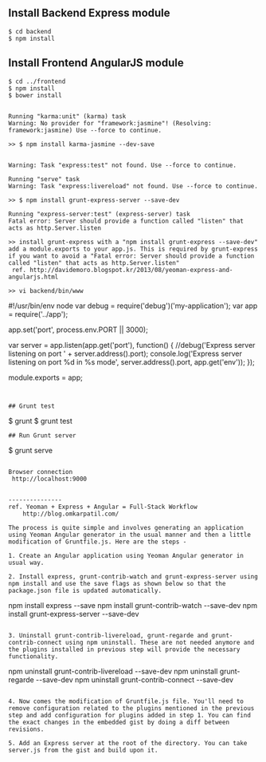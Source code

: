 ## Install Backend Express module
```
$ cd backend
$ npm install
```
## Install Frontend AngularJS module
```
$ cd ../frontend
$ npm install 
$ bower install


Running "karma:unit" (karma) task
Warning: No provider for "framework:jasmine"! (Resolving: framework:jasmine) Use --force to continue.

>> $ npm install karma-jasmine --dev-save


Warning: Task "express:test" not found. Use --force to continue.

Running "serve" task
Warning: Task "express:livereload" not found. Use --force to continue.

>> $ npm install grunt-express-server --save-dev

Running "express-server:test" (express-server) task
Fatal error: Server should provide a function called "listen" that acts as http.Server.listen

>> install grunt-express with a "npm install grunt-express --save-dev"
add a module.exports to your app.js. This is required by grunt-express if you want to avoid a "Fatal error: Server should provide a function called "listen" that acts as http.Server.listen"
 ref. http://davidemoro.blogspot.kr/2013/08/yeoman-express-and-angularjs.html
 
>> vi backend/bin/www
```
#!/usr/bin/env node
var debug = require('debug')('my-application');
var app = require('../app');

app.set('port', process.env.PORT || 3000);

var server = app.listen(app.get('port'), function() {
  //debug('Express server listening on port ' + server.address().port);
  console.log('Express server listening on port %d in %s mode', server.address().port, app.get('env'));
});

module.exports = app;
```


## Grunt test
```
$ grunt 
$ grunt test
```
## Run Grunt server
```
$ grunt serve
```

Browser connection
 http://localhost:9000


---------------
ref. Yeoman + Express + Angular = Full-Stack Workflow
	http://blog.omkarpatil.com/

The process is quite simple and involves generating an application using Yeoman Angular generator in the usual manner and then a little modification of Gruntfile.js. Here are the steps - 

1. Create an Angular application using Yeoman Angular generator in usual way.

2. Install express, grunt-contrib-watch and grunt-express-server using npm install and use the save flags as shown below so that the package.json file is updated automatically.
```
npm install express --save
npm install grunt-contrib-watch --save-dev
npm install grunt-express-server --save-dev
```

3. Uninstall grunt-contrib-livereload, grunt-regarde and grunt-contrib-connect using npm uninstall. These are not needed anymore and the plugins installed in previous step will provide the necessary functionality.
```
npm uninstall grunt-contrib-livereload --save-dev
npm uninstall grunt-regarde --save-dev
npm uninstall grunt-contrib-connect --save-dev
```

4. Now comes the modification of Gruntfile.js file. You'll need to remove configuration related to the plugins mentioned in the previous step and add configuration for plugins added in step 1. You can find the exact changes in the embedded gist by doing a diff between revisions.

5. Add an Express server at the root of the directory. You can take server.js from the gist and build upon it. 	